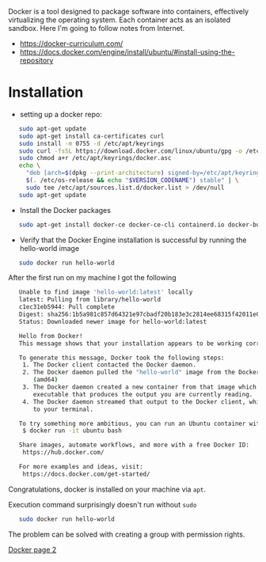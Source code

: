 Docker is a tool designed to package software into containers, effectively virtualizing the operating system. Each container acts as an isolated sandbox. Here I'm going to follow notes from Internet.
- https://docker-curriculum.com/
- https://docs.docker.com/engine/install/ubuntu/#install-using-the-repository

# Installation

-  setting up a docker repo:
```bash
   sudo apt-get update
   sudo apt-get install ca-certificates curl
   sudo install -m 0755 -d /etc/apt/keyrings
   sudo curl -fsSL https://download.docker.com/linux/ubuntu/gpg -o /etc/apt/keyrings/docker.asc
   sudo chmod a+r /etc/apt/keyrings/docker.asc
   echo \
     "deb [arch=$(dpkg --print-architecture) signed-by=/etc/apt/keyrings/docker.asc] https://download.docker.com/linux/ubuntu \
     $(. /etc/os-release && echo "$VERSION_CODENAME") stable" | \
     sudo tee /etc/apt/sources.list.d/docker.list > /dev/null
   sudo apt-get update
```
- Install the Docker packages
```bash
   sudo apt-get install docker-ce docker-ce-cli containerd.io docker-buildx-plugin docker-compose-plugin
```
- Verify that the Docker Engine installation is successful by running the hello-world image
```bash
   sudo docker run hello-world
```


After the first run on my machine I got the following
```bash
   Unable to find image 'hello-world:latest' locally
   latest: Pulling from library/hello-world
   c1ec31eb5944: Pull complete 
   Digest: sha256:1b5a981c857d64321e97cbadf20b183e3c2814ee68315f42011e057d2ac467e9 
   Status: Downloaded newer image for hello-world:latest

   Hello from Docker!
   This message shows that your installation appears to be working correctly.

   To generate this message, Docker took the following steps:
    1. The Docker client contacted the Docker daemon.
    2. The Docker daemon pulled the "hello-world" image from the Docker Hub.
       (amd64)
    3. The Docker daemon created a new container from that image which runs the
       executable that produces the output you are currently reading.
    4. The Docker daemon streamed that output to the Docker client, which sent it
       to your terminal.

   To try something more ambitious, you can run an Ubuntu container with:
    $ docker run -it ubuntu bash

   Share images, automate workflows, and more with a free Docker ID:
    https://hub.docker.com/

   For more examples and ideas, visit:
    https://docs.docker.com/get-started/
```

Congratulations, docker is installed on your machine via `apt`.

Execution command surprisingly doesn't run without `sudo`
```bash
   sudo docker run hello-world
```
The problem can be solved with creating a group with permission rights.


[Docker page 2](./Docker2.md)
